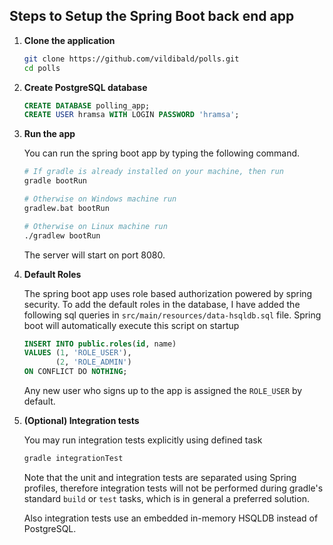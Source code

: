 
## Steps to Setup the Spring Boot back end app

1. **Clone the application**

	```bash
	git clone https://github.com/vildibald/polls.git
	cd polls
	```

2. **Create PostgreSQL database**

	```sql
	CREATE DATABASE polling_app;
	CREATE USER hramsa WITH LOGIN PASSWORD 'hramsa';
	```

4. **Run the app**

	You can run the spring boot app by typing the following command.

	```bash
	# If gradle is already installed on your machine, then run 
	gradle bootRun
	
	# Otherwise on Windows machine run
	gradlew.bat bootRun
	
	# Otherwise on Linux machine run
	./gradlew bootRun
	```
	The server will start on port 8080.

5. **Default Roles**
	
	The spring boot app uses role based authorization powered by spring security. To add the default roles in the database, I have added the following sql queries in `src/main/resources/data-hsqldb.sql` file. Spring boot will automatically execute this script on startup

	```sql
	INSERT INTO public.roles(id, name)
    VALUES (1, 'ROLE_USER'),
           (2, 'ROLE_ADMIN')
    ON CONFLICT DO NOTHING;
	```

	Any new user who signs up to the app is assigned the `ROLE_USER` by default.
	
6. **(Optional) Integration tests**

    You may run integration tests explicitly using defined task
    
    ```bash
    gradle integrationTest
    ```

    Note that the unit and integration tests are separated using Spring profiles, therefore
    integration tests will not be performed during gradle's standard `build` or `test` tasks, 
    which is in general a preferred solution.
    
    Also integration tests use an embedded in-memory HSQLDB instead of PostgreSQL.  
   
